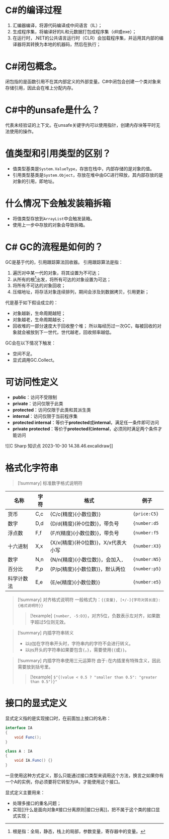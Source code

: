 #  C#的编译过程

1. 汇编器编译，将源代码编译成中间语言（IL）；
2. 生成程序集，将编译好的IL和元数据打包成程序集（dll或exe）；
3. 在运行时，.NET的公共语言运行时（CLR）会加载程序集，并运用其内部的编译器将其转换为本地的机器码，然后在执行；

# C#闭包概念。

闭包指的是函数引用不在其内部定义的外部变量。C#中闭包会创建一个类对象来存储引用，因此会在堆上分配内存。

# C#中的unsafe是什么？

代表未经验证的上下文。在unsafe关键字内可以使用指针，创建内存块等平时无法使用的操作。

# 值类型和引用类型的区别？

- 值类型基类是`System.ValueType`，存放在栈中，内部存储的是对象的值。
- 引用类型基类是`System.Object`，存放在堆中由GC进行释放，其内部存放的是对象的引用，即地址。

# 什么情况下会触发装箱拆箱

- 将值类型存放到`ArrayList`中会触发装箱。
- 使用上一步中存放的对象会导致拆箱。

# C# GC的流程是如何的？

GC是基于代的，引用跟踪算法回收器。
引用跟踪算法是指：
1. 遍历对中某一代的对象，将其设置为不可达；
2. 从所有的根[^1]出发，将所有可达的对象设置为可达；
3. 将所有不可达的对象回收；
4. 压缩地址，将存活对象连续排列，期间会涉及到数据拷贝，引用更新；

代是基于如下假设成立的：
- 对象越新，生命周期越短；
- 对象越老，生命周期越长；
- 回收堆的一部分速度大于回收整个堆；
所以每经历过一次GC，每被回收的对象就会被放到下一世代，世代越老，回收频率越低。

GC会在以下情况下触发：
- 空间不足。
- 显式调用GC.Collect。

# 可访问性定义

- **public**：访问不受限制
- **private**：访问仅限于此类
- **protected**：访问仅限于此类和其派生类
- **internal**：访问仅限于当前程序集
- **protected internal**：等价于**protected**或**internal**，满足任一条件即可访问
- **private protected**：等价于**protected**和**internal**，必须同时满足两个条件才能访问

![[C Sharp 知识点 2023-10-30 14.38.46.excalidraw]]

# 格式化字符串

> [!summary] 标准数字格式说明符

| 名称       | 字符 | 格式                                | 例子          |
| ---------- | ---- | ----------------------------------- | ------------- |
| 货币       | C,c  | {C/c{精度}(小数位数)}               | `{price:C5}`  |
| 数字       | D,d  | {D/d{精度}(补0位数)}，带负号        | `{number:d5`  |
| 浮点数     | F,f  | {F/f{精度}(小数位数)}，带负号       | `{number:f5`  |
| 十六进制   | X,x  | {X/x{精度}(补0位数)}，X/x代表大小写 | `{number:X3}` |
| 数字       | N,n  | {N/n{精度}(小数位数)}，会加入`,`    | `{number:N5}` |
| 百分比     | P,p  | {P/p{精度}(小数位数)}，默认两位     | `{number:p5}` |
| 科学计数法 | E,e  | {E/e{精度}(小数位数)}               | `{number:e5}`              |

> [!summary] 对齐格式说明符
> 一般格式为：`{{变量}, [+/-]{字符对其长度}: {格式说明符}}`
> > [!example]
> > `{number, -5:D3}`，对齐5位，负数表示左对齐，如果数字超过5位则无效。

> [!summary] 内插字符串转义
> - 以`@`加在字符串开头时，字符串内的字符不会进行转义。
> - 以`@$`开头的字符串如果要包含`{`，`}`，需要使用`{{`或`}}`。

> [!summary] 内插字符串使用三元运算符
> 由于`:`在内插里有特殊含义，因此需要放到括号里。
> > [!example]
> > `$"{(value < 0.5 ? "smaller than 0.5": "greater than 0.5")}"`

# 接口的显式定义

显式定义指的是实现接口时，在前面加上接口的名称：
```csharp
interface IA
{
	void Func();
}

class A : IA
{
	void IA.Func() {}
}
```

一旦使用这种方式定义，那么只能通过接口类型来调用这个方法，换言之如果你有一个A的实例，你必须要将它转型为IA，才能使用这个接口。

显式定义主要用来：
- 处理多接口的重名问题；
- 实现[[什么是面向对象#接口分离原则|接口分离]]，把不属于这个类的接口显式实现；


[^1]: 根是指：全局，静态，栈上的局部，参数变量，寄存器中的变量。
